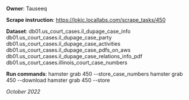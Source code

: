 **Owner**: Tauseeq
 
**Scrape instruction**: https://lokic.locallabs.com/scrape_tasks/450

**Dataset**: db01.us_court_cases.il_dupage_case_info
             db01.us_court_cases.il_dupage_case_party
             db01.us_court_cases.il_dupage_case_activities
             db01.us_court_cases.il_dupage_case_pdfs_on_aws
             db01.us_court_cases.il_dupage_case_relations_info_pdf
             db01.us_court_cases.illinois_court_case_numbers

**Run commands**: hamster grab 450 --store_case_numbers
                  hamster grab 450 --download
                  hamster grab 450 --store

_October 2022_
